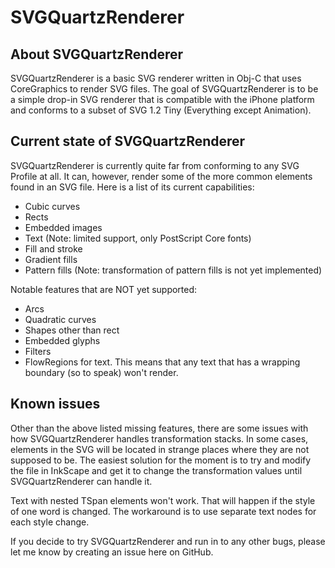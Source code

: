 SVGQuartzRenderer
=================

About SVGQuartzRenderer
-----------------------

SVGQuartzRenderer is a basic SVG renderer written in Obj-C that uses CoreGraphics to render SVG files. The goal of SVGQuartzRenderer is to be a simple drop-in SVG renderer that is compatible with the iPhone platform and conforms to a subset of SVG 1.2 Tiny (Everything except Animation).


Current state of SVGQuartzRenderer
----------------------------------
SVGQuartzRenderer is currently quite far from conforming to any SVG Profile at all. It can, however, render some of the more common elements found in an SVG file. Here is a list of its current capabilities:

* Cubic curves
* Rects
* Embedded images
* Text (Note: limited support, only PostScript Core fonts)
* Fill and stroke
* Gradient fills
* Pattern fills (Note: transformation of pattern fills is not yet implemented)

Notable features that are NOT yet supported:

* Arcs
* Quadratic curves
* Shapes other than rect
* Embedded glyphs
* Filters
* FlowRegions for text. This means that any text that has a wrapping boundary (so to speak) won't render.

Known issues
------------
Other than the above listed missing features, there are some issues with how SVGQuartzRenderer handles transformation stacks. In some cases, elements in the SVG will be located in strange places where they are not supposed to be. The easiest solution for the moment is to try and modify the file in InkScape and get it to change the transformation values until SVGQuartzRenderer can handle it.

Text with nested TSpan elements won't work. That will happen if the style of one word is changed. The workaround is to use separate text nodes for each style change.

If you decide to try SVGQuartzRenderer and run in to any other bugs, please let me know by creating an issue here on GitHub.
